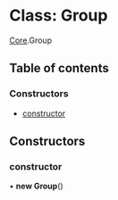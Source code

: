 # Class: Group

[Core](../modules/Core.md).Group

## Table of contents

### Constructors

- [constructor](Core.Group.md#constructor)

## Constructors

### constructor

• **new Group**()
